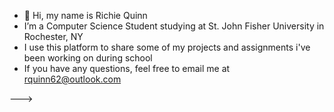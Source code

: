 - 👋 Hi, my name is Richie Quinn
- I’m a Computer Science Student studying at St. John Fisher University in Rochester, NY
- I use this platform to share some of my projects and assignments i've been working on during school
- If you have any questions, feel free to email me at rquinn62@outlook.com

--->
